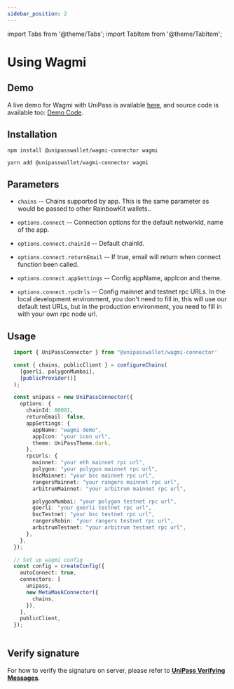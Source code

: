 ```yaml
---
sidebar_position: 2
---
```


import Tabs from '@theme/Tabs';
import TabItem from '@theme/TabItem';

# Using Wagmi

## Demo

A live demo for Wagmi with UniPass is available [here](https://up-wagmi-demo.vercel.app/), and source code is available too: [Demo Code](https://github.com/UniPassID/wagmi-connector-demo).

## Installation

<Tabs>
<TabItem value="npm">

```shell
npm install @unipasswallet/wagmi-connector wagmi
```

</TabItem>
<TabItem value="yarn">

```shell
yarn add @unipasswallet/wagmi-connector wagmi
```

</TabItem>
</Tabs>

## Parameters

* `chains` -- Chains supported by app. This is the same parameter as would be passed to other RainbowKit wallets..

* `options.connect` -- Connection options for the default networkId, name of the app.

* `options.connect.chainId` -- Default chainId.

* `options.connect.returnEmail` -- If true, email will return when connect function been called.

* `options.connect.appSettings` -- Config appName, appIcon and theme.

* `options.connect.rpcUrls` -- Config mainnet and testnet rpc URLs. In the local development environment, you don't need to fill in, this will use our default test URLs, but in the production environment, you need to fill in with your own rpc node url.

## Usage

```ts
  import { UniPassConnector } from "@unipasswallet/wagmi-connector'

  const { chains, publicClient } = configureChains(
    [goerli, polygonMumbai],
    [publicProvider()]
  );

  const unipass = new UniPassConnector({
    options: {
      chainId: 80001,
      returnEmail: false,
      appSettings: {
        appName: "wagmi demo",
        appIcon: "your icon url",
        theme: UniPassTheme.dark,
      },
      rpcUrls: {
        mainnet: "your eth mainnet rpc url",
        polygon: "your polygon mainnet rpc url",
        bscMainnet: "your bsc mainnet rpc url",
        rangersMainnet: "your rangers mainnet rpc url",
        arbitrumMainnet: "your arbitrum mainnet rpc url",

        polygonMumbai: "your polygon testnet rpc url",
        goerli: "your goerli testnet rpc url",
        bscTestnet: "your bsc testnet rpc url",
        rangersRobin: "your rangers testnet rpc url",
        arbitrumTestnet: "your arbitrum testnet rpc url",
      },
    },
  });

  // Set up wagmi config
  const config = createConfig({
    autoConnect: true,
    connectors: [
      unipass,
      new MetaMaskConnector({
        chains,
      }),
    ],
    publicClient,
  });
  
```

## Verify signature

For how to verify the signature on server, please refer to [**UniPass Verifying Messages**](../verifying-messages/01-unipass-verifying-messages.mdx).
